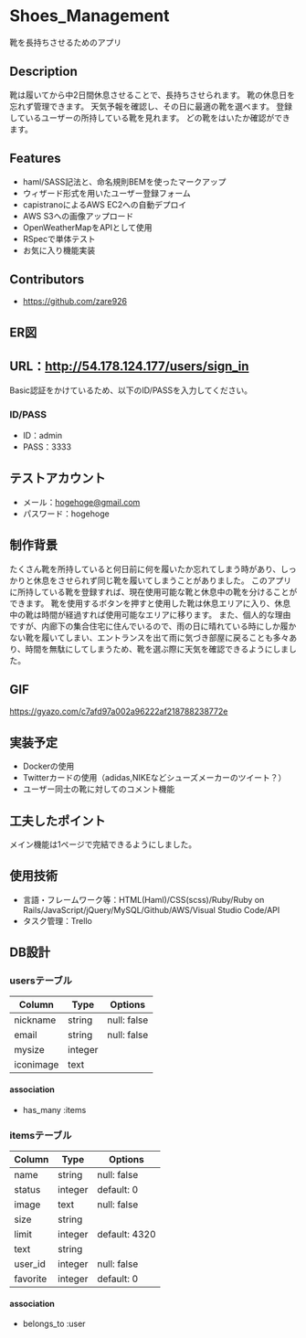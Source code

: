 # Shoes_Management
靴を長持ちさせるためのアプリ

## Description
靴は履いてから中2日間休息させることで、長持ちさせられます。
靴の休息日を忘れず管理できます。
天気予報を確認し、その日に最適の靴を選べます。
登録しているユーザーの所持している靴を見れます。
どの靴をはいたか確認ができます。


## Features
  - haml/SASS記法と、命名規則BEMを使ったマークアップ
  - ウィザード形式を用いたユーザー登録フォーム
  - capistranoによるAWS EC2への自動デプロイ
  - AWS S3への画像アップロード
  - OpenWeatherMapをAPIとして使用
  - RSpecで単体テスト
  - お気に入り機能実装

## Contributors
  - https://github.com/zare926

## ER図

## URL：http://54.178.124.177/users/sign_in
Basic認証をかけているため、以下のID/PASSを入力してください。

### ID/PASS
- ID：admin
- PASS：3333

## テストアカウント
- メール：hogehoge@gmail.com
- パスワード：hogehoge

## 制作背景
たくさん靴を所持していると何日前に何を履いたか忘れてしまう時があり、しっかりと休息をさせられず同じ靴を履いてしまうことがありました。
このアプリに所持している靴を登録すれば、現在使用可能な靴と休息中の靴を分けることができます。
靴を使用するボタンを押すと使用した靴は休息エリアに入り、休息中の靴は時間が経過すれば使用可能なエリアに移ります。
また、個人的な理由ですが、内廊下の集合住宅に住んでいるので、雨の日に晴れている時にしか履かない靴を履いてしまい、エントランスを出て雨に気づき部屋に戻ることも多々あり、時間を無駄にしてしまうため、靴を選ぶ際に天気を確認できるようにしました。

## GIF
https://gyazo.com/c7afd97a002a96222af218788238772e

## 実装予定
  - Dockerの使用
  - Twitterカードの使用（adidas,NIKEなどシューズメーカーのツイート？）
  - ユーザー同士の靴に対してのコメント機能

## 工夫したポイント
メイン機能は1ページで完結できるようにしました。

## 使用技術
  - 言語・フレームワーク等：HTML(Haml)/CSS(scss)/Ruby/Ruby on Rails/JavaScript/jQuery/MySQL/Github/AWS/Visual Studio Code/API
  - タスク管理：Trello

## DB設計

### usersテーブル
|Column|Type|Options|
|------|----|-------|
|nickname|string|null: false|
|email|string|null: false|
|mysize|integer|
|iconimage|text|

#### association
  - has_many :items

### itemsテーブル
|Column|Type|Options|
|------|----|-------|
|name|string|null: false|
|status|integer|default: 0|
|image|text|null: false|
|size|string|
|limit|integer|default: 4320|
|text|string|
|user_id|integer|null: false|
|favorite|integer|default: 0||

#### association
  - belongs_to :user